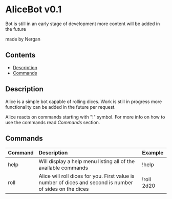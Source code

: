 # AliceBot v0.1

Bot is still in an early stage of development 
more content will be added in the future

made by Nergan

## Contents

- [Description](#description)
- [Commands](#commands)

## Description

Alice is a simple bot capable of rolling dices. Work is still in progress
more functionality can be added in the future per request.

Alice reacts on commands starting with "!" symbol. For more info
on how to use the commands read *Commands* section.

## Commands

| **Command** | **Description**                                                                                          | **Example** |
|:------------|:---------------------------------------------------------------------------------------------------------|:------------|
| help        | Will display a help menu listing all of the available commands                                           | !help       |
| roll        | Alice will roll dices for you. First value is number of dices and second is number of sides on the dices | !roll 2d20  |